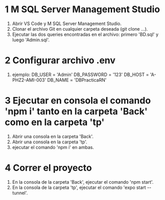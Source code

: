 # 1 M SQL Server Management Studio
1. Abrir VS Code y M SQL Server Management Studio.
2. Clonar el archivo Git en cualquier carpeta deseada (git clone ...).
3. Ejecutar las dos queries encontradas en el archivo: primero 'BD.sql' y luego 'Admin.sql'.

# 2 Configurar archivo .env
1. ejemplo: DB_USER     = 'Admin'
            DB_PASSWORD = '123'
            DB_HOST     = 'A-PHZ2-AMI-003'
            DB_NAME     = 'DBPracticaRN'

# 3 Ejecutar en consola el comando 'npm i' tanto en la carpeta 'Back' como en la carpeta 'tp'
1. Abrir una consola en la carpeta 'Back'.
2. Abrir una consola en la carpeta 'tp'.
3. ejecutar el comando 'npm i' en ambas.

# 4 Correr el proyecto
1. En la consola de la carpeta 'Back', ejecutar el comando 'npm start'.
2. En la consola de la carpeta 'tp', ejecutar el comando 'expo start --tunnel'.